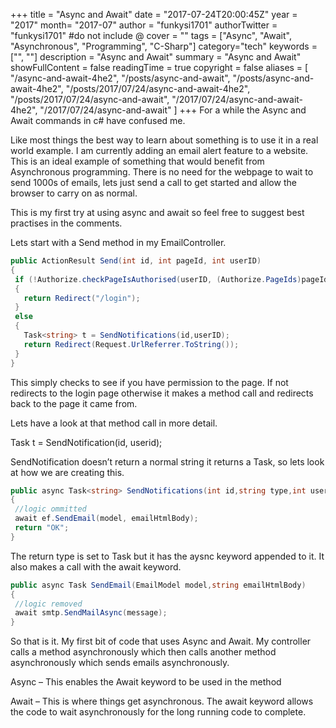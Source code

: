 +++
title = "Async and Await"
date = "2017-07-24T20:00:45Z"
year = "2017"
month= "2017-07"
author = "funkysi1701"
authorTwitter = "funkysi1701" #do not include @
cover = ""
tags = ["Async", "Await", "Asynchronous", "Programming", "C-Sharp"]
category="tech"
keywords = ["", ""]
description =  "Async and Await"
summary = "Async and Await"
showFullContent = false
readingTime = true
copyright = false
aliases = [
    "/async-and-await-4he2",
    "/posts/async-and-await",
    "/posts/async-and-await-4he2",
    "/posts/2017/07/24/async-and-await-4he2",
    "/posts/2017/07/24/async-and-await",
    "/2017/07/24/async-and-await-4he2",
    "/2017/07/24/async-and-await"
]
+++
For a while the Async and Await commands in c# have confused me.

Like most things the best way to learn about something is to use it in a real world example. I am currently adding an email alert feature to a website. This is an ideal example of something that would benefit from Asynchronous programming. There is no need for the webpage to wait to send 1000s of emails, lets just send a call to get started and allow the browser to carry on as normal.

This is my first try at using async and await so feel free to suggest best practises in the comments.

Lets start with a Send method in my EmailController.

```csharp
public ActionResult Send(int id, int pageId, int userID)
{
 if (!Authorize.checkPageIsAuthorised(userID, (Authorize.PageIds)pageId))
 {
   return Redirect("/login");
 }
 else
 {
   Task<string> t = SendNotifications(id,userID);
   return Redirect(Request.UrlReferrer.ToString());
 }
}
```

This simply checks to see if you have permission to the page. If not redirects to the login page otherwise it makes a method call and redirects back to the page it came from.

Lets have a look at that method call in more detail.

Task<string> t = SendNotification(id, userid);

SendNotification doesn’t return a normal string it returns a Task<string>, so lets look at how we are creating this.

```csharp
public async Task<string> SendNotifications(int id,string type,int userid)
{
 //logic ommitted
 await ef.SendEmail(model, emailHtmlBody);
 return "OK";
}
```

The return type is set to Task but it has the aysnc keyword appended to it. It also makes a call with the await keyword.

```csharp
public async Task SendEmail(EmailModel model,string emailHtmlBody)
{
 //logic removed
 await smtp.SendMailAsync(message);
}
```

So that is it. My first bit of code that uses Async and Await. My controller calls a method asynchronously which then calls another method asynchronously which sends emails asynchronously.

Async – This enables the Await keyword to be used in the method

Await – This is where things get asynchronous. The await keyword allows the code to wait asynchronously for the long running code to complete.